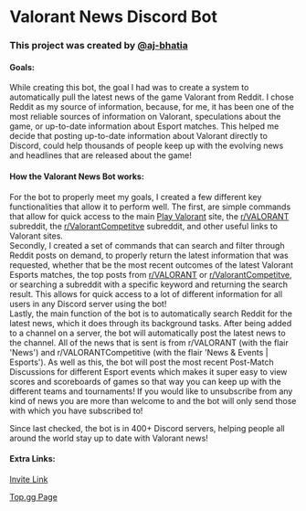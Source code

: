 # Valorant News Discord Bot
### This project was created by [@aj-bhatia](https://github.com/aj-bhatia)

#### Goals:

While creating this bot, the goal I had was to create a system to automatically pull the latest news of the game Valorant from Reddit. I chose Reddit as my source of information, because, for me, it has been one of the most reliable sources of information on Valorant, speculations about the game, or up-to-date information about Esport matches. This helped me decide that posting up-to-date information about Valorant directly to Discord, could help thousands of people keep up with the evolving news and headlines that are released about the game!

#### How the Valorant News Bot works:

For the bot to properly meet my goals, I created a few different key functionalities that allow it to perform well. The first, are simple commands that allow for quick access to the main [Play Valorant](https://playvalorant.com/en-us/) site, the [r/VALORANT](https://www.reddit.com/r/VALORANT/) subreddit, the [r/ValorantCompetitve](https://www.reddit.com/r/ValorantCompetitive/) subreddit, and other useful links to Valorant sites.\
Secondly, I created a set of commands that can search and filter through Reddit posts on demand, to properly return the latest information that was requested, whether that be the most recent outcomes of the latest Valorant Esports matches, the top posts from [r/VALORANT](https://www.reddit.com/r/VALORANT/) or [r/ValorantCompetitve](https://www.reddit.com/r/ValorantCompetitive/), or searching a subreddit with a specific keyword and returning the search result. This allows for quick access to a lot of different information for all users in any Discord server using the bot!\
Lastly, the main function of the bot is to automatically search Reddit for the latest news, which it does through its background tasks. After being added to a channel on a server, the bot will automatically post the latest news to the channel. All of the news that is sent is from r/VALORANT (with the flair 'News') and r/VALORANTCompetitive (with the flair 'News & Events | Esports'). As well as this, the bot will post the most recent Post-Match Discussions for different Esport events which makes it super easy to view scores and scoreboards of games so that way you can keep up with the different teams and tournaments! If you would like to unsubscribe from any kind of news you are more than welcome to and the bot will only send those with which you have subscribed to!

Since last checked, the bot is in 400+ Discord servers, helping people all around the world stay up to date with Valorant news!

#### Extra Links:

[Invite Link](https://top.gg/bot/866418756850155581/invite)

[Top.gg Page](https://top.gg/bot/866418756850155581)